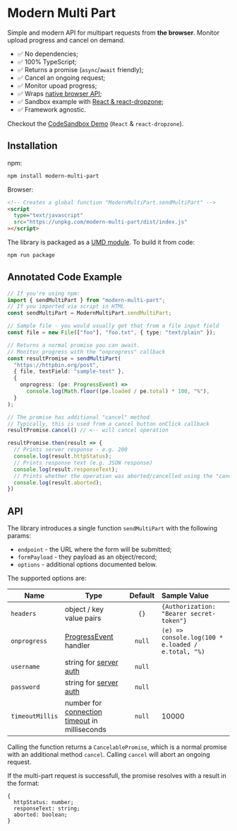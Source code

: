 # Modern Multi Part

Simple and modern API for multipart requests from **the browser**. Monitor upload progress and cancel on demand.

- ✅ No dependencies;
- ✅ 100% TypeScript;
- ✅ Returns a promise (`async`/`await` friendly);
- ✅ Cancel an ongoing request;
- ✅ Monitor upoad progress;
- ✅ Wraps [native browser API](https://developer.mozilla.org/en-US/docs/Web/API/XMLHttpRequest);
- ✅ Sandbox example with [React & react-dropzone](https://codesandbox.io/s/festive-lumiere-uys3jn?file=/src/App.tsx:99-112);
- ✅ Framework agnostic.

Checkout the [CodeSandbox Demo](https://codesandbox.io/s/festive-lumiere-uys3jn?file=/src/App.tsx:99-112) (`React` & `react-dropzone`).

## Installation

npm:

```bash
npm install modern-multi-part
```

Browser:

```html
<!-- Creates a global function "ModernMultiPart.sendMultiPart" -->
<script
  type="text/javascript"
  src="https://unpkg.com/modern-multi-part/dist/index.js"
></script>
```

The library is packaged as a [UMD module](https://github.com/umdjs/umd). To build it from code:

```bash
npm run package
```

## Annotated Code Example

```typescript
// If you're using npm:
import { sendMultiPart } from "modern-multi-part";
// If you imported via script in HTML
const sendMultiPart = ModernMultiPart.sendMultiPart;

// Sample file - you would usually get that from a file input field
const file = new File(["foo"], "foo.txt", { type: "text/plain" });

// Returns a normal promise you can await.
// Monitor progress with the "onprogress" callback
const resultPromise = sendMultiPart(
  "https://httpbin.org/post",
  { file, textField: "sample-text" },
  {
    onprogress: (pe: ProgressEvent) =>
      console.log(Math.floor((pe.loaded / pe.total) * 100, "%"),
  }
);

// The promise has additional "cancel" method
// Typically, this is used from a cancel button onClick callback
resultPromise.cancel() // <-- will cancel operation

resultPromise.then(result => {
  // Prints server response - e.g. 200
  console.log(result.httpStatus);
  // Prints response text (e.g. JSON response)
  console.log(result.responseText);
  // Prints whether the operation was aborted/cancelled using the "cancel" method
  console.log(result.aborted);
})
```

## API

The library introduces a single function `sendMultiPart` with the following params:

- `endpoint` - the URL where the form will be submitted;
- `formPayload` - they payload as an object/record;
- `options` - additional options documented below.

The supported options are:

| Name            | Type                                                                                                                     | Default | Sample Value                                       |
| --------------- | ------------------------------------------------------------------------------------------------------------------------ | :-----: | :------------------------------------------------- |
| `headers`       | object / key value pairs                                                                                                 |  `{}`   | `{Authorization: "Bearer secret-token"}`           |
| `onprogress`    | [ProgressEvent](https://developer.mozilla.org/en-US/docs/Web/API/ProgressEvent) handler                                  | `null`  | `(e) => console.log(100 * e.loaded / e.total, "%)` |
| `username`      | string for [server auth](https://developer.mozilla.org/en-US/docs/Web/API/XMLHttpRequest/open)                           | `null`  |
| `password`      | string for [server auth](https://developer.mozilla.org/en-US/docs/Web/API/XMLHttpRequest/open)                           | `null`  |
| `timeoutMillis` | number for [connection timeout](https://developer.mozilla.org/en-US/docs/Web/API/XMLHttpRequest/timeout) in milliseconds | `null`  | 10000                                              |

Calling the function returns a `CancelablePromise`, which is a normal promise
with an additional method `cancel`. Calling `cancel` will abort
an ongoing request.

If the multi-part request is successfull, the promise resolves with a
result in the format:

```
{
  httpStatus: number;
  responseText: string;
  aborted: boolean;
}
```

<!--
# Git Who Am I:
git config user.name
git config user.email
cat .git/config

# Set Who I am:
git config user.name "geo-systems"
git config user.email "geo.systems.developer@gmail.com"
git remote set-url origin https://geo-systems@github.com/geo-systems/modern-multi-part.git
Github Tokens - https://docs.github.com/en/authentication/keeping-your-account-and-data-secure/creating-a-personal-access-token

# Build
npm install && npm run build:umd
rm -rf dist && npm run build:umd && npm pack

# Deploy
npm login
> geo-systems
npm run package # Test deployment locally
npm run package && npm publish

# Demo:
https://codesandbox.io/s/festive-lumiere-uys3jn?file=/src/App.tsx
 -->
